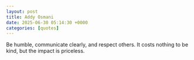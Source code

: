 ```yaml
---
layout: post
title: Addy Osmani
date: 2025-06-30 05:14:30 +0000
categories: [quotes]
---
```


Be humble, communicate clearly, and respect others. It costs nothing to be kind, but the impact is priceless.  

